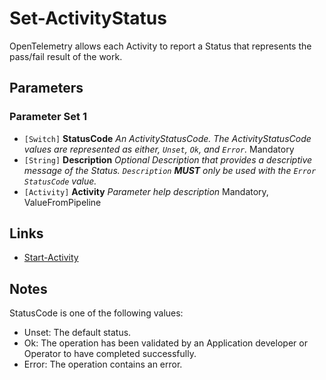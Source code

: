 # Set-ActivityStatus

OpenTelemetry allows each Activity to report a Status that represents the pass/fail result of the work.

## Parameters

### Parameter Set 1

- `[Switch]` **StatusCode** _An ActivityStatusCode. The ActivityStatusCode values are represented as either, `Unset`, `Ok`, and `Error`._ Mandatory
- `[String]` **Description** _Optional Description that provides a descriptive message of the Status. `Description` **MUST** only be used with the `Error` `StatusCode` value._ 
- `[Activity]` **Activity** _Parameter help description_ Mandatory, ValueFromPipeline

## Links

- [Start-Activity](Start-Activity.md)

## Notes

StatusCode is one of the following values:
- Unset: The default status.
- Ok: The operation has been validated by an Application developer or Operator to have completed successfully.
- Error: The operation contains an error.

